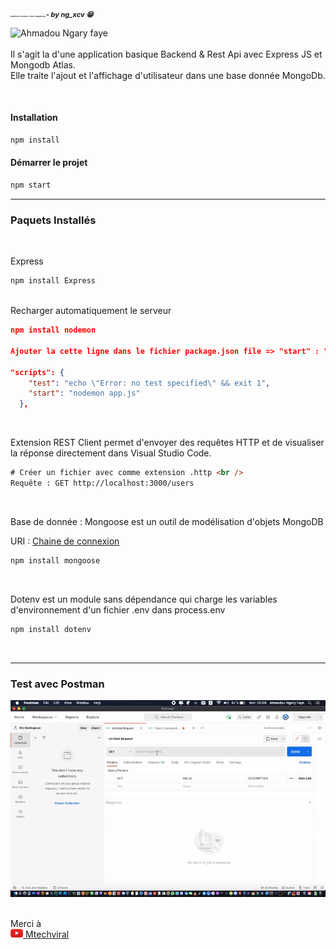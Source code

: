 <h2 style="font-size:2px; font-weight:bold"> Backend & REST API [Node JS - Express - Mongodb Atlas] <span style="font-size:11px; font-style:italic"> - by ng_xcv 😁 </span></h2>

<a href="http://ngxcv.com" title="Visiter mon site web" target="_blank"  ><img align="left" alt="Ahmadou Ngary faye" height="28" src="https://i.ibb.co/JjJ0w2v/brand.png" /></a>
<br/>
<br/>
Il s'agit la d'une application basique Backend & Rest Api avec Express JS et Mongodb Atlas. <br />
Elle traite l'ajout et l'affichage d'utilisateur dans une base donnée MongoDb.

<br />

#### Installation

```js
npm install
```

#### Démarrer le projet

```js
npm start
```

---

### Paquets Installés

<br />

Express

```js
npm install Express
```

<br />
Recharger automatiquement le serveur

```json
npm install nodemon

Ajouter la cette ligne dans le fichier package.json file => "start" : "nodemon app.js"

"scripts": {
    "test": "echo \"Error: no test specified\" && exit 1",
    "start": "nodemon app.js"
  },
```

<br />

Extension REST Client permet d'envoyer des requêtes HTTP et de visualiser la réponse directement dans Visual Studio Code.

```html
# Créer un fichier avec comme extension .http <br />
Requête : GET http://localhost:3000/users
```

<br />

Base de donnée : Mongoose est un outil de modélisation d'objets MongoDB <br />

URI : [Chaine de connexion](http://docs.mongodb.org/manual/reference/connection-string/)

```js
npm install mongoose
```

<br />

Dotenv est un module sans dépendance qui charge les variables d'environnement d'un fichier .env dans process.env

```js
npm install dotenv
```

<br />

---

### Test avec Postman

<img src="images/gif/testing-api-gif.gif" />

<br/>
<br/>

Merci à  
<a href="https://www.youtube.com/channel/UCFTM1FGjZSkoSPDZgtbp7hA">
<img src="images/png/youtube.png" width="20px" /> Mtechviral
</a>
